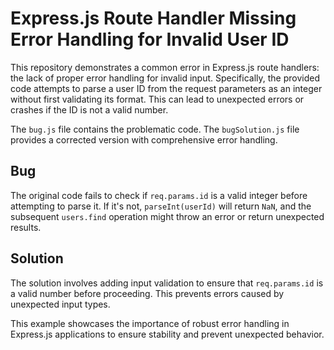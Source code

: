 # Express.js Route Handler Missing Error Handling for Invalid User ID

This repository demonstrates a common error in Express.js route handlers: the lack of proper error handling for invalid input.  Specifically, the provided code attempts to parse a user ID from the request parameters as an integer without first validating its format.  This can lead to unexpected errors or crashes if the ID is not a valid number.

The `bug.js` file contains the problematic code.  The `bugSolution.js` file provides a corrected version with comprehensive error handling.

## Bug
The original code fails to check if `req.params.id` is a valid integer before attempting to parse it. If it's not, `parseInt(userId)` will return `NaN`, and the subsequent `users.find` operation might throw an error or return unexpected results.

## Solution
The solution involves adding input validation to ensure that `req.params.id` is a valid number before proceeding.  This prevents errors caused by unexpected input types.

This example showcases the importance of robust error handling in Express.js applications to ensure stability and prevent unexpected behavior.